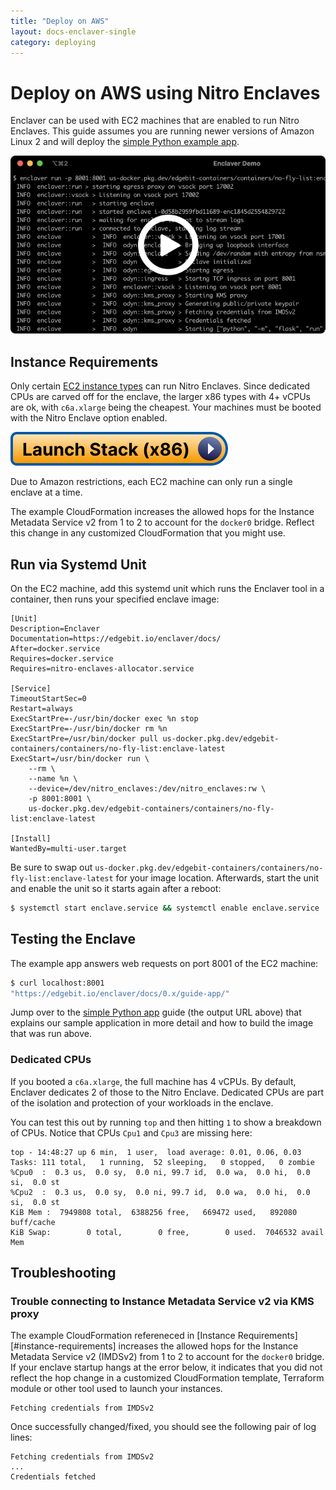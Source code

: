 ```yaml
---
title: "Deploy on AWS"
layout: docs-enclaver-single
category: deploying
---
```


# Deploy on AWS using Nitro Enclaves

Enclaver can be used with EC2 machines that are enabled to run Nitro Enclaves. This guide assumes you are running newer versions of Amazon Linux 2 and will deploy the [simple Python example app][app].

[![No-Fly demo on YouTube](img/thumb-run.png)](https://www.youtube.com/watch?v=MBXxzeiGYew)

## Instance Requirements

Only certain [EC2 instance types][instance-req] can run Nitro Enclaves. Since dedicated CPUs are carved off for the enclave, the larger x86 types with 4+ vCPUs are ok, with `c6a.xlarge` being the cheapest. Your machines must be booted with the Nitro Enclave option enabled.

[![CloudFormation](img/launch-stack-x86.svg)][cloudformation-x86]

Due to Amazon restrictions, each EC2 machine can only run a single enclave at a time.

The example CloudFormation increases the allowed hops for the Instance Metadata Service v2 from 1 to 2 to account for the `docker0` bridge. Reflect this change in any customized CloudFormation that you might use.

## Run via Systemd Unit

On the EC2 machine, add this systemd unit which runs the Enclaver tool in a container, then runs your specified enclave image:

```systemd
[Unit]
Description=Enclaver
Documentation=https://edgebit.io/enclaver/docs/
After=docker.service
Requires=docker.service
Requires=nitro-enclaves-allocator.service

[Service]
TimeoutStartSec=0
Restart=always
ExecStartPre=-/usr/bin/docker exec %n stop
ExecStartPre=-/usr/bin/docker rm %n
ExecStartPre=/usr/bin/docker pull us-docker.pkg.dev/edgebit-containers/containers/no-fly-list:enclave-latest
ExecStart=/usr/bin/docker run \
    --rm \
    --name %n \
    --device=/dev/nitro_enclaves:/dev/nitro_enclaves:rw \
    -p 8001:8001 \
    us-docker.pkg.dev/edgebit-containers/containers/no-fly-list:enclave-latest

[Install]
WantedBy=multi-user.target
```

Be sure to swap out `us-docker.pkg.dev/edgebit-containers/containers/no-fly-list:enclave-latest` for your image location. Afterwards, start the unit and enable the unit so it starts again after a reboot:

```sh
$ systemctl start enclave.service && systemctl enable enclave.service
```

## Testing the Enclave

The example app answers web requests on port 8001 of the EC2 machine:

```sh
$ curl localhost:8001
"https://edgebit.io/enclaver/docs/0.x/guide-app/"
```

Jump over to the [simple Python app][app] guide (the output URL above) that explains our sample application in more detail and how to build the image that was run above.

### Dedicated CPUs

If you booted a `c6a.xlarge`, the full machine has 4 vCPUs. By default, Enclaver dedicates 2 of those to the Nitro Enclave. Dedicated CPUs are part of the isolation and protection of your workloads in the enclave.

You can test this out by running `top` and then hitting `1` to show a breakdown of CPUs. Notice that CPUs `Cpu1` and `Cpu3` are missing here:

```
top - 14:48:27 up 6 min,  1 user,  load average: 0.01, 0.06, 0.03
Tasks: 111 total,   1 running,  52 sleeping,   0 stopped,   0 zombie
%Cpu0  :  0.3 us,  0.0 sy,  0.0 ni, 99.7 id,  0.0 wa,  0.0 hi,  0.0 si,  0.0 st
%Cpu2  :  0.3 us,  0.0 sy,  0.0 ni, 99.7 id,  0.0 wa,  0.0 hi,  0.0 si,  0.0 st
KiB Mem :  7949808 total,  6388256 free,   669472 used,   892080 buff/cache
KiB Swap:        0 total,        0 free,        0 used.  7046532 avail Mem
```

## Troubleshooting

### Trouble connecting to Instance Metadata Service v2 via KMS proxy

The example CloudFormation refereneced in [Instance Requirements][#instance-requirements] increases the allowed hops for the Instance Metadata Service v2 (IMDSv2) from 1 to 2 to account for the `docker0` bridge. If your enclave startup hangs at the error below, it indicates that you did not reflect the hop change in a customized CloudFormation template, Terraform module or other tool used to launch your instances.

```
Fetching credentials from IMDSv2
```

Once successfully changed/fixed, you should see the following pair of log lines:

```
Fetching credentials from IMDSv2
...
Credentials fetched
```

[cloudformation-x86]: https://us-east-1.console.aws.amazon.com/cloudformation/home?region=us-east-1#/stacks/create/review?templateURL=https://enclaver-cloudformation.s3.amazonaws.com/enclaver.cloudformation-x86.yaml&stackName=Enclaver-Demo
[cloudformation-arm]: https://us-east-1.console.aws.amazon.com/cloudformation/home?region=us-east-1#/stacks/create/review?templateURL=https://enclaver-cloudformation.s3.amazonaws.com/enclaver.cloudformation-arm.yaml&stackName=Enclaver-Demo
[app]: guide-app.md
[instance-req]: https://docs.aws.amazon.com/enclaves/latest/user/nitro-enclave.html#nitro-enclave-reqs